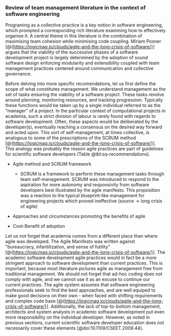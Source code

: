 ### Review of team management literature in the context of software engineering

Programing as a collective practice is a key notion in software engineering, which prompted a corresponding rich literature examining how to effectively organise it.
A central theme in this literature is the combination of maximising team cohesion while minimising code coupling. Miriam Posner [@{https://logicmag.io/clouds/agile-and-the-long-crisis-of-software/}] argues that the viability of the successive phases of a software development project is largely determined by the adoption of sound software design enforcing modularity and extensibility coupled with team management practices centered around communication and collective governance.

Before delving into more specific recomendations, let us first define the scope of what constitutes management.
We understand management as the set of tasks ensuring the viability of a software project.
These tasks revolve around planning, monitoring resources, and tracking progression.
Typically these functions would be taken up by a single individual referred to as the “manager” of a project.
In the particular context of computational projects in academia, such a strict division of labour is rarely found with regards to software development.
Often, these aspects would be deliberated by the developer(s), eventually reaching a consensus on the desired way forward and acted upon.
This sort of self-management, at times collective, is analogous to some of the prescriptions of the SCRUM method [@{https://logicmag.io/clouds/agile-and-the-long-crisis-of-software/}].
This analogy was probably the reason agile practices are part of guidelines for scientific software developers (Table @tbl:sq-recommendations).

- Agile method and SCRUM framework
    - SCRUM is a framework to perform these management tasks through team self-management. SCRUM was introduced to respond to the aspiration for more autonomy and responsivity from software developers best illustrated by the agile manifesto. This proposition was a reaction to the typical blueprint-like management for engineering projects which proved ineffective (source -> long crisis of agile)

- Approaches and circumstances promoting the benefits of agile

- Cost-Benefit of adoption


Let us not forget that academia comes from a different place than where agile was developed.
The Agile Manifesto was written against "bureaucracy, infantilization, and sense of futility" [@{https://logicmag.io/clouds/agile-and-the-long-crisis-of-software/}].
The academic software development agile practices would in fact be a more stringent approach to software development than current practices.
This is important, because most literature pictures agile as management free from traditional management.
We should not forget that ad-hoc coding does not comply with agile, and we cannot use it as an excuse to continue our current practices.
The agile system assumes that software engineering professionals seek to find the best approaches, and are well equiped to make good decisions on their own - when faced with shifting requirements and complex code base [@{https://logicmag.io/clouds/agile-and-the-long-crisis-of-software/}].
Additionally, the lack of top-to-bottom management, architects and system analysts in academic software development put even more responsibility on the individual developer.
However, as noted in previous sections, current scientific software developer education does not necessarily cover these elements [@doi:10.1109/CSEET.2009.44].
